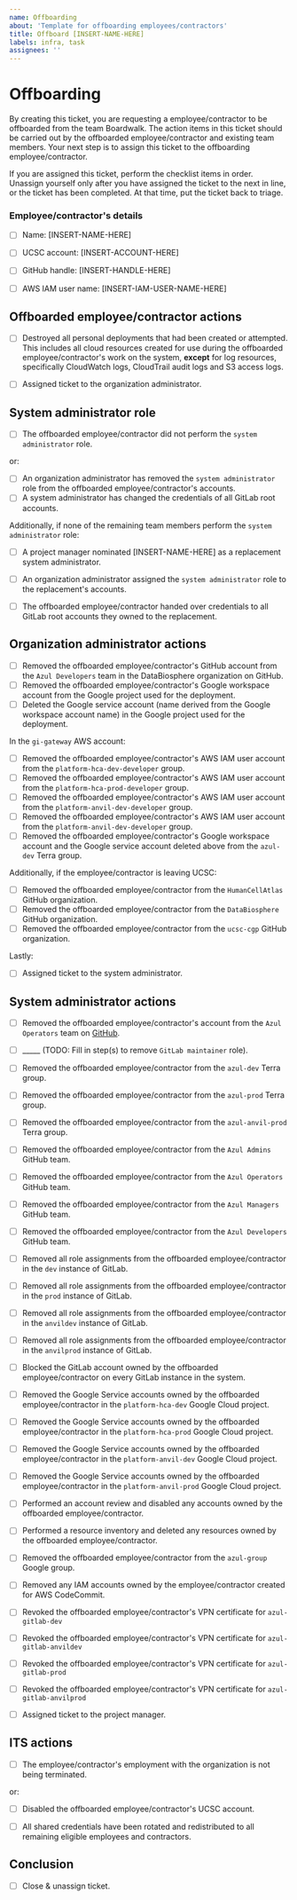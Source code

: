 ```yaml
---
name: Offboarding
about: 'Template for offboarding employees/contractors'
title: Offboard [INSERT-NAME-HERE]
labels: infra, task
assignees: ''
---
```


# Offboarding

By creating this ticket, you are requesting a employee/contractor to be
offboarded from the team Boardwalk. The action items in this ticket should be
carried out by the offboarded employee/contractor and existing team members.
Your next step is to assign this ticket to the offboarding employee/contractor.

If you are assigned this ticket, perform the checklist items in order. Unassign
yourself only after you have assigned the ticket to the next in line, or the
ticket has been completed. At that time, put the ticket back to triage.


### Employee/contractor's details

- [ ] Name: [INSERT-NAME-HERE]
- [ ] UCSC account: [INSERT-ACCOUNT-HERE]
- [ ] GitHub handle: [INSERT-HANDLE-HERE]
- [ ] AWS IAM user name: [INSERT-IAM-USER-NAME-HERE]


## Offboarded employee/contractor actions

- [ ] Destroyed all personal deployments that had been created or attempted.
      This includes all cloud resources created for use during the offboarded
      employee/contractor's work on the system, **except** for log resources,
      specifically CloudWatch logs, CloudTrail audit logs and S3 access logs.
- [ ] Assigned ticket to the organization administrator.


## System administrator role

- [ ] The offboarded employee/contractor did not perform the
      `system administrator` role.

or:

- [ ] An organization administrator has removed the `system administrator` role
      from the offboarded employee/contractor's accounts.
- [ ] A system administrator has changed the credentials of all GitLab root
      accounts.

Additionally, if none of the remaining team members perform the `system
administrator` role:

- [ ] A project manager nominated [INSERT-NAME-HERE] as a replacement system
      administrator.
- [ ] An organization administrator assigned the `system administrator` role
      to the replacement's accounts.
- [ ] The offboarded employee/contractor handed over credentials to all GitLab
      root accounts they owned to the replacement.


## Organization administrator actions

- [ ] Removed the offboarded employee/contractor's GitHub account from the
      `Azul Developers` team in the DataBiosphere organization on GitHub.
- [ ] Removed the offboarded employee/contractor's Google workspace account from
      the Google project used for the deployment.
- [ ] Deleted the Google service account (name derived from the Google workspace
      account name) in the Google project used for the deployment.

In the `gi-gateway` AWS account:

- [ ] Removed the offboarded employee/contractor's AWS IAM user account from
      the `platform-hca-dev-developer` group.
- [ ] Removed the offboarded employee/contractor's AWS IAM user account from
      the `platform-hca-prod-developer` group.
- [ ] Removed the offboarded employee/contractor's AWS IAM user account from
      the `platform-anvil-dev-developer` group.
- [ ] Removed the offboarded employee/contractor's AWS IAM user account from
      the `platform-anvil-dev-developer` group.
- [ ] Removed the offboarded employee/contractor's Google workspace account and
      the Google service account deleted above from the `azul-dev` Terra group.

Additionally, if the employee/contractor is leaving UCSC:

- [ ] Removed the offboarded employee/contractor from the `HumanCellAtlas`
      GitHub organization.
- [ ] Removed the offboarded employee/contractor from the `DataBiosphere` GitHub
      organization.
- [ ] Removed the offboarded employee/contractor from the `ucsc-cgp` GitHub
      organization.

Lastly:

- [ ] Assigned ticket to the system administrator.


## System administrator actions

- [ ] Removed the offboarded employee/contractor's account from the `Azul
      Operators` team on [GitHub](https://github.com/orgs/DataBiosphere/teams/azul-operators/members).
- [ ] _____ (TODO: Fill in step(s) to remove `GitLab maintainer` role).
- [ ] Removed the offboarded employee/contractor from the `azul-dev` Terra group.
- [ ] Removed the offboarded employee/contractor from the `azul-prod` Terra
      group.
- [ ] Removed the offboarded employee/contractor from the `azul-anvil-prod`
      Terra group.
- [ ] Removed the offboarded employee/contractor from the `Azul Admins` GitHub
      team.
- [ ] Removed the offboarded employee/contractor from the `Azul Operators`
      GitHub team.
- [ ] Removed the offboarded employee/contractor from the `Azul Managers`
      GitHub team.
- [ ] Removed the offboarded employee/contractor from the `Azul Developers`
      GitHub team.
- [ ] Removed all role assignments from the offboarded employee/contractor in
      the `dev` instance of GitLab.
- [ ] Removed all role assignments from the offboarded employee/contractor in
      the `prod` instance of GitLab.
- [ ] Removed all role assignments from the offboarded employee/contractor in
      the `anvildev` instance of GitLab.
- [ ] Removed all role assignments from the offboarded employee/contractor in
      the `anvilprod` instance of GitLab.
- [ ] Blocked the GitLab account owned by the offboarded employee/contractor on
      every GitLab instance in the system.
- [ ] Removed the Google Service accounts owned by the offboarded
      employee/contractor in the `platform-hca-dev` Google Cloud project.
- [ ] Removed the Google Service accounts owned by the offboarded
      employee/contractor in the `platform-hca-prod` Google Cloud project.
- [ ] Removed the Google Service accounts owned by the offboarded
      employee/contractor in the `platform-anvil-dev` Google Cloud project.
- [ ] Removed the Google Service accounts owned by the offboarded
      employee/contractor in the `platform-anvil-prod` Google Cloud project.
- [ ] Performed an account review and disabled any accounts owned by the
      offboarded employee/contractor.
- [ ] Performed a resource inventory and deleted any resources owned by the
      offboarded employee/contractor.
- [ ] Removed the offboarded employee/contractor from the `azul-group` Google
      group.
- [ ] Removed any IAM accounts owned by the employee/contractor created for
      AWS CodeCommit.
- [ ] Revoked the offboarded employee/contractor's VPN certificate for
      `azul-gitlab-dev`
- [ ] Revoked the offboarded employee/contractor's VPN certificate for
      `azul-gitlab-anvildev`
- [ ] Revoked the offboarded employee/contractor's VPN certificate for
      `azul-gitlab-prod`
- [ ] Revoked the offboarded employee/contractor's VPN certificate for
      `azul-gitlab-anvilprod`
- [ ] Assigned ticket to the project manager.


## ITS actions

- [ ] The employee/contractor's employment with the organization is not being
      terminated.

or:

- [ ] Disabled the offboarded employee/contractor's UCSC account.
- [ ] All shared credentials have been rotated and redistributed to all
      remaining eligible employees and contractors.


## Conclusion

- [ ] Close & unassign ticket.